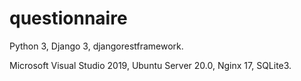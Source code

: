 # questionnaire

Python 3, Django 3, djangorestframework.


Microsoft Visual Studio 2019, Ubuntu Server 20.0, Nginx 17, SQLite3.
